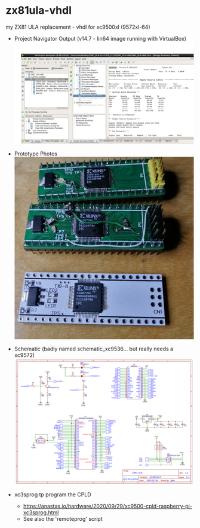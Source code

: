 # zx81ula-vhdl

my ZX81 ULA replacement - vhdl for xc9500xl (9572xl-64)

- Project Navigator Output (v14.7 - lin64 image running with VirtualBox)
![fitter](Report.JPG)

- Prototype Photos
![Protos](ULA%20protos.jpg)

- Schematic (badly named schematic_xc9536... but really needs a xc9572)
![schematic](Schematic_xc9536_2022-08-27.png)

- xc3sprog tp program the CPLD
  - https://anastas.io/hardware/2020/09/29/xc9500-cpld-raspberry-pi-xc3sprog.html
  - See also the 'remoteprog' script
